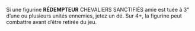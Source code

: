 Si une figurine __RÉDEMPTEUR__ CHEVALIERS SANCTIFIÉS amie est tuée
à 3" d’une ou plusieurs unités ennemies, jetez un dé. Sur 4+, la figurine peut
combattre avant d’être retirée du jeu.
